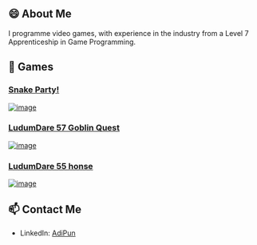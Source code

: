## 😄 About Me 
I programme video games, with experience in the industry from a Level 7 Apprenticeship in Game Programming.

## 🌱 Games

### [Snake Party!](https://www.sumo-digital.com/sumo-digital-academy-create-a-halftime-hit-for-sheffield-wednesday-football-club/)
[![image](https://github.com/user-attachments/assets/92ae3df9-ac48-4b38-b48a-7af76b753d32)](https://www.sumo-digital.com/sumo-digital-academy-create-a-halftime-hit-for-sheffield-wednesday-football-club/)

### [LudumDare 57 Goblin Quest](https://rickylee.itch.io/goblin-quest)
[![image](https://github.com/user-attachments/assets/5ca4df48-f543-4106-bdb9-826dc2b4ac9a)](https://rickylee.itch.io/goblin-quest)

### [LudumDare 55 honse](https://rickylee.itch.io/honse)
[![image](https://github.com/user-attachments/assets/d1e571be-a307-40f5-a8d5-e242ef20be6e)](https://rickylee.itch.io/honse)

## 📫 Contact Me
- LinkedIn: [AdiPun](https://www.linkedin.com/in/adipun/)
